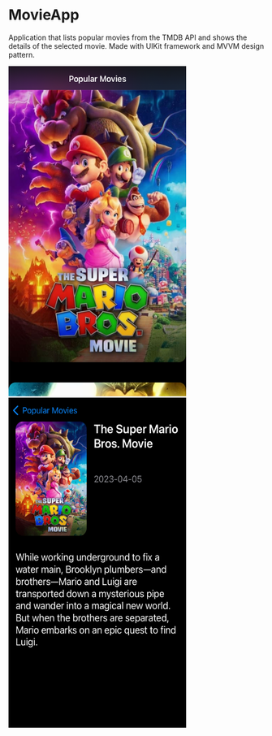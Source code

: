 # MovieApp

Application that lists popular movies from the TMDB API and shows the details of the selected movie. Made with UIKit framework and MVVM design pattern.

<p>
  <img src="https://github.com/omerfarukercivan/MovieApp/blob/main/ss1.png" width="350" height="650">
  &nbsp
  &nbsp
  &nbsp
  &nbsp
  <img src="https://github.com/omerfarukercivan/MovieApp/blob/main/ss2.png" width="350" height="650">
</p>
